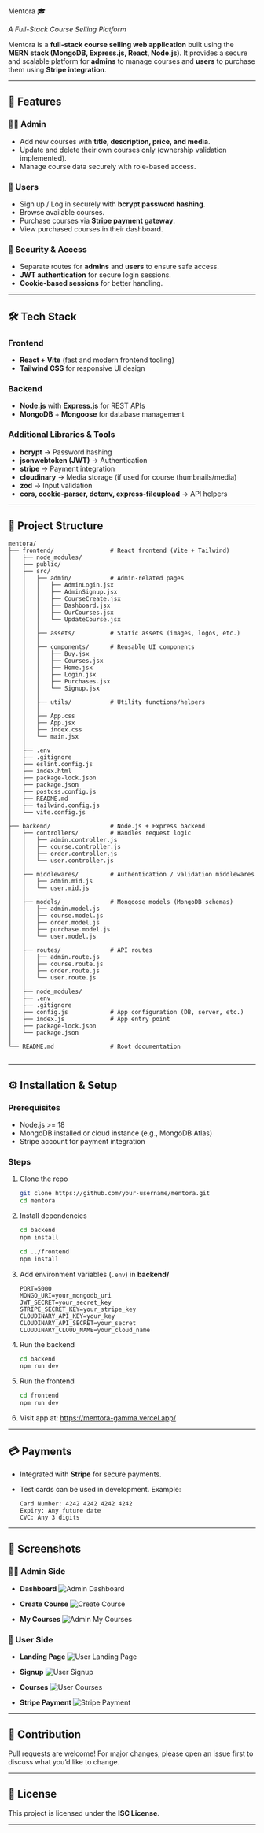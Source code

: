 Mentora 🎓

*A Full-Stack Course Selling Platform*

Mentora is a **full-stack course selling web application** built using the **MERN stack (MongoDB, Express.js, React, Node.js)**. It provides a secure and scalable platform for **admins** to manage courses and **users** to purchase them using **Stripe integration**.

---

## 🚀 Features

### 👨‍🏫 Admin

* Add new courses with **title, description, price, and media**.
* Update and delete their own courses only (ownership validation implemented).
* Manage course data securely with role-based access.

### 👤 Users

* Sign up / Log in securely with **bcrypt password hashing**.
* Browse available courses.
* Purchase courses via **Stripe payment gateway**.
* View purchased courses in their dashboard.

### 🔐 Security & Access

* Separate routes for **admins** and **users** to ensure safe access.
* **JWT authentication** for secure login sessions.
* **Cookie-based sessions** for better handling.

---

## 🛠️ Tech Stack

### Frontend

* **React + Vite** (fast and modern frontend tooling)
* **Tailwind CSS** for responsive UI design

### Backend

* **Node.js** with **Express.js** for REST APIs
* **MongoDB** + **Mongoose** for database management

### Additional Libraries & Tools

* **bcrypt** → Password hashing
* **jsonwebtoken (JWT)** → Authentication
* **stripe** → Payment integration
* **cloudinary** → Media storage (if used for course thumbnails/media)
* **zod** → Input validation
* **cors, cookie-parser, dotenv, express-fileupload** → API helpers

---

## 📂 Project Structure

```
mentora/
├── frontend/                # React frontend (Vite + Tailwind)
│   ├── node_modules/
│   ├── public/
│   ├── src/
│   │   ├── admin/           # Admin-related pages
│   │   │   ├── AdminLogin.jsx
│   │   │   ├── AdminSignup.jsx
│   │   │   ├── CourseCreate.jsx
│   │   │   ├── Dashboard.jsx
│   │   │   ├── OurCourses.jsx
│   │   │   └── UpdateCourse.jsx
│   │   │
│   │   ├── assets/          # Static assets (images, logos, etc.)
│   │   │
│   │   ├── components/      # Reusable UI components
│   │   │   ├── Buy.jsx
│   │   │   ├── Courses.jsx
│   │   │   ├── Home.jsx
│   │   │   ├── Login.jsx
│   │   │   ├── Purchases.jsx
│   │   │   └── Signup.jsx
│   │   │
│   │   ├── utils/           # Utility functions/helpers
│   │   │
│   │   ├── App.css
│   │   ├── App.jsx
│   │   ├── index.css
│   │   └── main.jsx
│   │
│   ├── .env
│   ├── .gitignore
│   ├── eslint.config.js
│   ├── index.html
│   ├── package-lock.json
│   ├── package.json
│   ├── postcss.config.js
│   ├── README.md
│   ├── tailwind.config.js
│   └── vite.config.js
│
├── backend/                 # Node.js + Express backend
│   ├── controllers/         # Handles request logic
│   │   ├── admin.controller.js
│   │   ├── course.controller.js
│   │   ├── order.controller.js
│   │   └── user.controller.js
│   │
│   ├── middlewares/         # Authentication / validation middlewares
│   │   ├── admin.mid.js
│   │   └── user.mid.js
│   │
│   ├── models/              # Mongoose models (MongoDB schemas)
│   │   ├── admin.model.js
│   │   ├── course.model.js
│   │   ├── order.model.js
│   │   ├── purchase.model.js
│   │   └── user.model.js
│   │
│   ├── routes/              # API routes
│   │   ├── admin.route.js
│   │   ├── course.route.js
│   │   ├── order.route.js
│   │   └── user.route.js
│   │
│   ├── node_modules/
│   ├── .env
│   ├── .gitignore
│   ├── config.js            # App configuration (DB, server, etc.)
│   ├── index.js             # App entry point
│   ├── package-lock.json
│   └── package.json
│
└── README.md                # Root documentation


```

---

## ⚙️ Installation & Setup

### Prerequisites

* Node.js >= 18
* MongoDB installed or cloud instance (e.g., MongoDB Atlas)
* Stripe account for payment integration

### Steps

1. Clone the repo

   ```bash
   git clone https://github.com/your-username/mentora.git
   cd mentora
   ```

2. Install dependencies

   ```bash
   cd backend
   npm install

   cd ../frontend
   npm install
   ```

3. Add environment variables (`.env`) in **backend/**

   ```env
   PORT=5000
   MONGO_URI=your_mongodb_uri
   JWT_SECRET=your_secret_key
   STRIPE_SECRET_KEY=your_stripe_key
   CLOUDINARY_API_KEY=your_key
   CLOUDINARY_API_SECRET=your_secret
   CLOUDINARY_CLOUD_NAME=your_cloud_name
   ```

4. Run the backend

   ```bash
   cd backend
   npm run dev
   ```

5. Run the frontend

   ```bash
   cd frontend
   npm run dev
   ```

6. Visit app at: https://mentora-gamma.vercel.app/

---

## 💳 Payments

* Integrated with **Stripe** for secure payments.
* Test cards can be used in development. Example:

  ```
  Card Number: 4242 4242 4242 4242
  Expiry: Any future date
  CVC: Any 3 digits
  ```

---

## 📸 Screenshots

### 👨‍💼 Admin Side
- **Dashboard**
  ![Admin Dashboard](assets/admin-dashboard.png)

- **Create Course**
  ![Create Course](assets/admin-createCourse.png)

- **My Courses**
  ![Admin My Courses](assets/admin-MyCourses.png)

### 👤 User Side
- **Landing Page**
  ![User Landing Page](assets/user-landing-page.png)

- **Signup**
  ![User Signup](assets/user-signup.png)

- **Courses**
  ![User Courses](assets/user-courses.png)

- **Stripe Payment**
  ![Stripe Payment](assets/user-stripe-payment.png)


---

## 🤝 Contribution

Pull requests are welcome! For major changes, please open an issue first to discuss what you’d like to change.

---

## 📜 License

This project is licensed under the **ISC License**.

---
